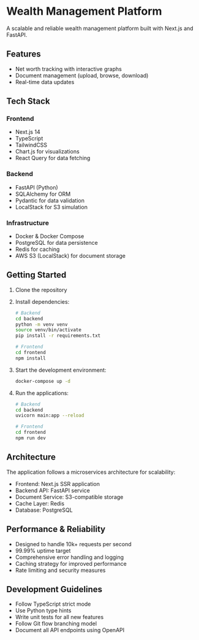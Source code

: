 # Wealth Management Platform

A scalable and reliable wealth management platform built with Next.js and FastAPI.

## Features

- Net worth tracking with interactive graphs
- Document management (upload, browse, download)
- Real-time data updates

## Tech Stack

### Frontend
- Next.js 14
- TypeScript
- TailwindCSS
- Chart.js for visualizations
- React Query for data fetching

### Backend
- FastAPI (Python)
- SQLAlchemy for ORM
- Pydantic for data validation
- LocalStack for S3 simulation

### Infrastructure
- Docker & Docker Compose
- PostgreSQL for data persistence
- Redis for caching
- AWS S3 (LocalStack) for document storage

## Getting Started

1. Clone the repository
2. Install dependencies:
   ```bash
   # Backend
   cd backend
   python -m venv venv
   source venv/bin/activate
   pip install -r requirements.txt

   # Frontend
   cd frontend
   npm install
   ```

3. Start the development environment:
   ```bash
   docker-compose up -d
   ```

4. Run the applications:
   ```bash
   # Backend
   cd backend
   uvicorn main:app --reload

   # Frontend
   cd frontend
   npm run dev
   ```

## Architecture

The application follows a microservices architecture for scalability:

- Frontend: Next.js SSR application
- Backend API: FastAPI service
- Document Service: S3-compatible storage
- Cache Layer: Redis
- Database: PostgreSQL

## Performance & Reliability

- Designed to handle 10k+ requests per second
- 99.99% uptime target
- Comprehensive error handling and logging
- Caching strategy for improved performance
- Rate limiting and security measures

## Development Guidelines

- Follow TypeScript strict mode
- Use Python type hints
- Write unit tests for all new features
- Follow Git flow branching model
- Document all API endpoints using OpenAPI 
